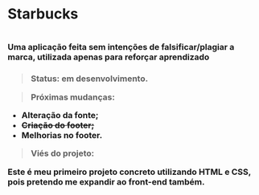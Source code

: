 <h1> Starbucks <h1/>
<h3> Uma aplicação feita sem intenções de falsificar/plagiar a marca, utilizada apenas para reforçar aprendizado<h3/>

> Status: em desenvolvimento.

> Próximas mudanças:
+ Alteração da fonte;
+ <strike>Criação do footer;</strike>
+ Melhorias no footer.

> Viés do projeto:

Este é meu primeiro projeto concreto utilizando HTML e CSS, pois pretendo me expandir ao front-end também.